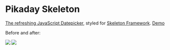 # Pikaday Skeleton
[The refreshing JavaScript Datepicker](https://github.com/dbushell/Pikaday), styled for [Skeleton Framework](https://github.com/skeletonframework/skeletonframework). [Demo](http://skeletonframework.github.io/skeleton-pikaday/)

Before and after:

<img align="left" src="http://i.imgur.com/xNEZ855.png" /><img align="left" src="http://i.imgur.com/pLyz6Xp.png" />
